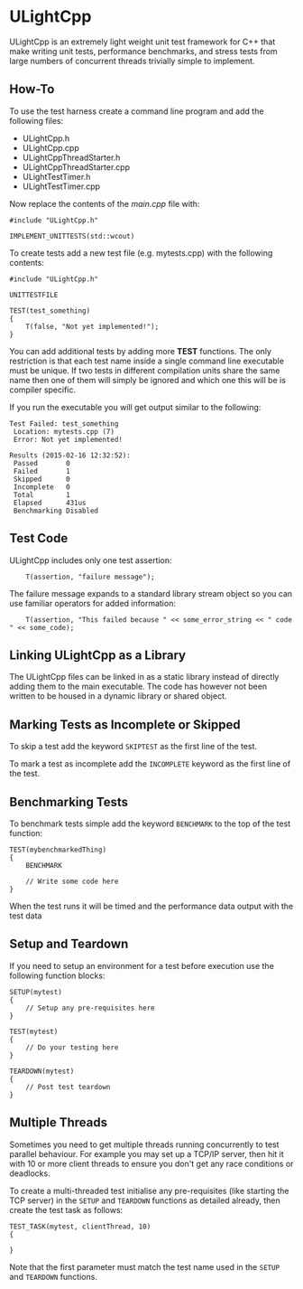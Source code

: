 # ULightCpp

ULightCpp is an extremely light weight unit test framework for C++ that make writing unit tests, performance benchmarks, and stress tests from large numbers of concurrent threads trivially simple to implement.

## How-To

To use the test harness create a command line program and add the following files:

- ULightCpp.h
- ULightCpp.cpp
- ULightCppThreadStarter.h
- ULightCppThreadStarter.cpp
- ULightTestTimer.h
- ULightTestTimer.cpp

Now replace the contents of the *main.cpp* file with:

```
#include "ULightCpp.h"

IMPLEMENT_UNITTESTS(std::wcout)
```

To create tests add a new test file (e.g. mytests.cpp) with the
following contents:

```
#include "ULightCpp.h"

UNITTESTFILE

TEST(test_something)
{
	T(false, "Not yet implemented!");
}
```

You can add additional tests by adding more **TEST** functions.  The only restriction is that each test name inside a single command line executable must be unique.  If two tests in different compilation units share the same name then one of them will simply be ignored and which one this will be is compiler specific.

If you run the executable you will get output similar to the following:

```
Test Failed: test_something
 Location: mytests.cpp (7)
 Error: Not yet implemented!

Results (2015-02-16 12:32:52): 
 Passed       0
 Failed       1
 Skipped      0
 Incomplete   0
 Total        1
 Elapsed      431us
 Benchmarking Disabled
```

## Test Code

ULightCpp includes only one test assertion:

```
	T(assertion, "failure message");
```

The failure message expands to a standard library stream object so you can use familiar operators for added information:

```
	T(assertion, "This failed because " << some_error_string << " code " << some_code);
```

## Linking ULightCpp as a Library

The ULightCpp files can be linked in as a static library instead of directly adding them to the main executable.  The code has however not been written to be housed in a dynamic library or shared object.

## Marking Tests as Incomplete or Skipped

To skip a test add the keyword `SKIPTEST` as the first line of the test.

To mark a test as incomplete add the `INCOMPLETE` keyword as the first line of the test.

## Benchmarking Tests

To benchmark tests simple add the keyword `BENCHMARK` to the top of the test function:

```
TEST(mybenchmarkedThing)
{
	BENCHMARK

	// Write some code here
}
```

When the test runs it will be timed and the performance data output with the test data

## Setup and Teardown

If you need to setup an environment for a test before execution use the following function blocks:

```
SETUP(mytest)
{
	// Setup any pre-requisites here
}

TEST(mytest)
{
	// Do your testing here
}

TEARDOWN(mytest)
{
	// Post test teardown
}
```

## Multiple Threads

Sometimes you need to get multiple threads running concurrently to test parallel behaviour.  For example you may set up a TCP/IP server, then hit it with 10 or more client threads to ensure you don't get any race conditions or deadlocks.

To create a multi-threaded test initialise any pre-requisites (like starting the TCP server) in the `SETUP` and `TEARDOWN` functions as detailed already, then create the test task as follows:

```
TEST_TASK(mytest, clientThread, 10)
{

}
```
Note that the first parameter must match the test name used in the `SETUP` and `TEARDOWN` functions.

